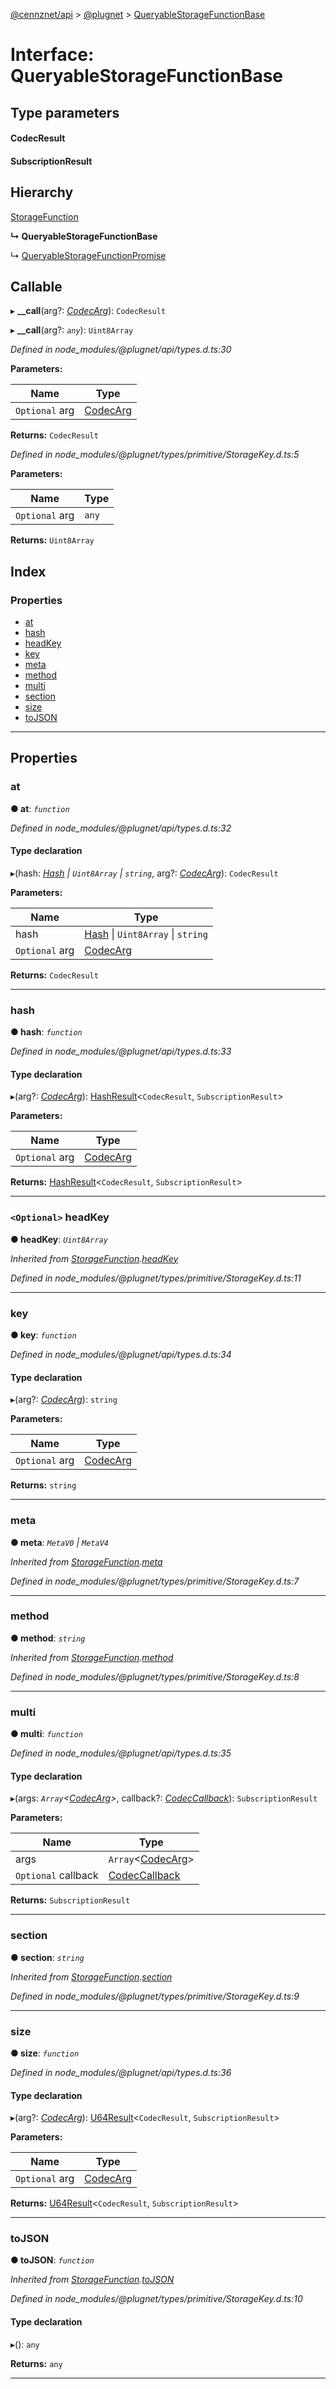 [@cennznet/api](../README.md) > [@plugnet](../modules/_plugnet.md) > [QueryableStorageFunctionBase](../interfaces/_plugnet.queryablestoragefunctionbase.md)

# Interface: QueryableStorageFunctionBase

## Type parameters
#### CodecResult 
#### SubscriptionResult 
## Hierarchy

 [StorageFunction](_plugnet.storagefunction.md)

**↳ QueryableStorageFunctionBase**

↳  [QueryableStorageFunctionPromise](_plugnet.queryablestoragefunctionpromise.md)

## Callable
▸ **__call**(arg?: *[CodecArg](../modules/_plugnet.md#codecarg)*): `CodecResult`

▸ **__call**(arg?: *`any`*): `Uint8Array`

*Defined in node_modules/@plugnet/api/types.d.ts:30*

**Parameters:**

| Name | Type |
| ------ | ------ |
| `Optional` arg | [CodecArg](../modules/_plugnet.md#codecarg) |

**Returns:** `CodecResult`

*Defined in node_modules/@plugnet/types/primitive/StorageKey.d.ts:5*

**Parameters:**

| Name | Type |
| ------ | ------ |
| `Optional` arg | `any` |

**Returns:** `Uint8Array`

## Index

### Properties

* [at](_plugnet.queryablestoragefunctionbase.md#at)
* [hash](_plugnet.queryablestoragefunctionbase.md#hash)
* [headKey](_plugnet.queryablestoragefunctionbase.md#headkey)
* [key](_plugnet.queryablestoragefunctionbase.md#key)
* [meta](_plugnet.queryablestoragefunctionbase.md#meta)
* [method](_plugnet.queryablestoragefunctionbase.md#method)
* [multi](_plugnet.queryablestoragefunctionbase.md#multi)
* [section](_plugnet.queryablestoragefunctionbase.md#section)
* [size](_plugnet.queryablestoragefunctionbase.md#size)
* [toJSON](_plugnet.queryablestoragefunctionbase.md#tojson)

---

## Properties

<a id="at"></a>

###  at

**● at**: *`function`*

*Defined in node_modules/@plugnet/api/types.d.ts:32*

#### Type declaration
▸(hash: *[Hash](../classes/_plugnet.hash.md) \| `Uint8Array` \| `string`*, arg?: *[CodecArg](../modules/_plugnet.md#codecarg)*): `CodecResult`

**Parameters:**

| Name | Type |
| ------ | ------ |
| hash | [Hash](../classes/_plugnet.hash.md) \| `Uint8Array` \| `string` |
| `Optional` arg | [CodecArg](../modules/_plugnet.md#codecarg) |

**Returns:** `CodecResult`

___
<a id="hash"></a>

###  hash

**● hash**: *`function`*

*Defined in node_modules/@plugnet/api/types.d.ts:33*

#### Type declaration
▸(arg?: *[CodecArg](../modules/_plugnet.md#codecarg)*): [HashResult](../modules/_plugnet.md#hashresult)<`CodecResult`, `SubscriptionResult`>

**Parameters:**

| Name | Type |
| ------ | ------ |
| `Optional` arg | [CodecArg](../modules/_plugnet.md#codecarg) |

**Returns:** [HashResult](../modules/_plugnet.md#hashresult)<`CodecResult`, `SubscriptionResult`>

___
<a id="headkey"></a>

### `<Optional>` headKey

**● headKey**: *`Uint8Array`*

*Inherited from [StorageFunction](_plugnet.storagefunction.md).[headKey](_plugnet.storagefunction.md#headkey)*

*Defined in node_modules/@plugnet/types/primitive/StorageKey.d.ts:11*

___
<a id="key"></a>

###  key

**● key**: *`function`*

*Defined in node_modules/@plugnet/api/types.d.ts:34*

#### Type declaration
▸(arg?: *[CodecArg](../modules/_plugnet.md#codecarg)*): `string`

**Parameters:**

| Name | Type |
| ------ | ------ |
| `Optional` arg | [CodecArg](../modules/_plugnet.md#codecarg) |

**Returns:** `string`

___
<a id="meta"></a>

###  meta

**● meta**: *`MetaV0` \| `MetaV4`*

*Inherited from [StorageFunction](_plugnet.storagefunction.md).[meta](_plugnet.storagefunction.md#meta)*

*Defined in node_modules/@plugnet/types/primitive/StorageKey.d.ts:7*

___
<a id="method"></a>

###  method

**● method**: *`string`*

*Inherited from [StorageFunction](_plugnet.storagefunction.md).[method](_plugnet.storagefunction.md#method)*

*Defined in node_modules/@plugnet/types/primitive/StorageKey.d.ts:8*

___
<a id="multi"></a>

###  multi

**● multi**: *`function`*

*Defined in node_modules/@plugnet/api/types.d.ts:35*

#### Type declaration
▸(args: *`Array`<[CodecArg](../modules/_plugnet.md#codecarg)>*, callback?: *[CodecCallback](../modules/_plugnet.md#codeccallback)*): `SubscriptionResult`

**Parameters:**

| Name | Type |
| ------ | ------ |
| args | `Array`<[CodecArg](../modules/_plugnet.md#codecarg)> |
| `Optional` callback | [CodecCallback](../modules/_plugnet.md#codeccallback) |

**Returns:** `SubscriptionResult`

___
<a id="section"></a>

###  section

**● section**: *`string`*

*Inherited from [StorageFunction](_plugnet.storagefunction.md).[section](_plugnet.storagefunction.md#section)*

*Defined in node_modules/@plugnet/types/primitive/StorageKey.d.ts:9*

___
<a id="size"></a>

###  size

**● size**: *`function`*

*Defined in node_modules/@plugnet/api/types.d.ts:36*

#### Type declaration
▸(arg?: *[CodecArg](../modules/_plugnet.md#codecarg)*): [U64Result](../modules/_plugnet.md#u64result)<`CodecResult`, `SubscriptionResult`>

**Parameters:**

| Name | Type |
| ------ | ------ |
| `Optional` arg | [CodecArg](../modules/_plugnet.md#codecarg) |

**Returns:** [U64Result](../modules/_plugnet.md#u64result)<`CodecResult`, `SubscriptionResult`>

___
<a id="tojson"></a>

###  toJSON

**● toJSON**: *`function`*

*Inherited from [StorageFunction](_plugnet.storagefunction.md).[toJSON](_plugnet.storagefunction.md#tojson)*

*Defined in node_modules/@plugnet/types/primitive/StorageKey.d.ts:10*

#### Type declaration
▸(): `any`

**Returns:** `any`

___

